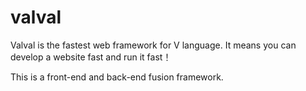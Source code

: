 # valval

Valval is the fastest web framework for V language. It means you can develop a website fast and run it fast！

This is a front-end and back-end fusion framework.


